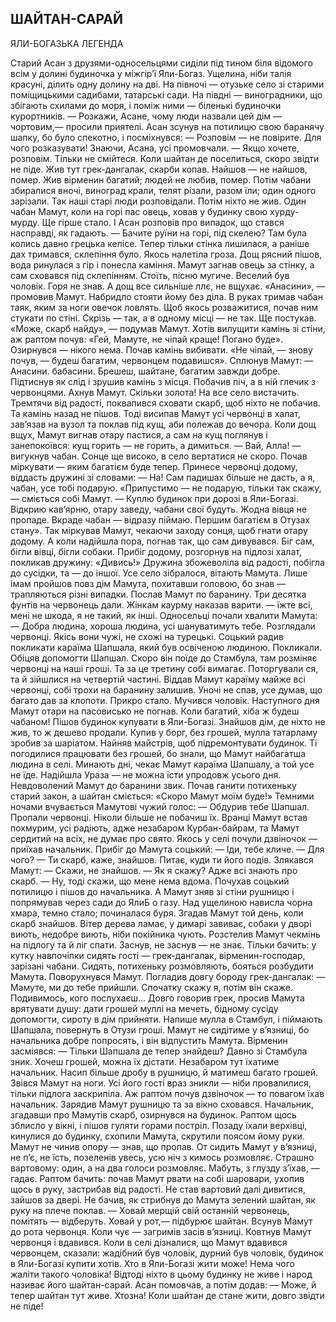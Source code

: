 ## ШАЙТАН-САРАЙ

ЯЛИ-БОГАЗЬКА ЛЕГЕНДА

Старий Асан з друзями-односельцями сиділи під тином біля відомого всім у долині будиночка у міжгір’ї Яли-Богаз. Ущелина, ніби талія красуні, ділить одну долину на дві. На півночі — отузьке село зі старими поміщицькими садибами, татарські сади. На півдні — виноградники, що збігають схилами до моря, і поміж ними — біленькі будиночки курортників.
— Розкажи, Асане, чому люди назвали цей дім — чортовим,— просили приятелі.
Асан зсунув на потилицю свою баранячу шапку, бо було спекотно, і посміхнувся:
— Розповім — не повірите. Для чого розказувати!
Знаючи, Асана, усі промовчали.
— Якщо хочете, розповім. Тільки не смійтеся. Коли шайтан де поселиться, скоро звідти не піде. Жив тут грек-дангалак, скарби копав. Найшов — не найшов, помер. Жив вірменин багатий; людей не любив, помер. Потім чабани збиралися вночі, виноград крали, телят різали, разом їли; один одного зарізали. Так наші старі люди розповідали. Потім ніхто не жив. Один чабан Мамут, коли на горі пас овець, ховав у будинку свою хурду-мурду. Ще гірше стало.
І Асан розповів про випадок, що стався насправді, як гадають.
— Бачите руїни на горі, під скелею? Там була колись давно грецька келісе. Тепер тільки стінка лишилася, а раніше дах тримався, склепіння було.
Якось налетіла гроза. Дощ рясний пішов, вода ринулася з гір і понесла каміння. Мамут загнав овець за стінку, а сам сховався під склепінням. Стоїть, пісню мугиче. Веселий був чоловік. Горя не знав. А дощ все сильніше ллє, не вщухає.
«Анасини», — промовив Мамут. Набридло стояти йому без діла. В руках тримав чабан таяк, яким за ноги овечок ловлять. Щоб якось розважитися, почав ним стукати по стіні. Скрізь — так, а в одному місці — не так. Ще постукав.
«Може, скарб найду», — подумав Мамут. Хотів вилущити камінь зі стіни, аж раптом почув: «Гей, Мамуте, не чіпай краще! Погано буде». Озирнувся — нікого нема. Почав камінь вибивати. «Не чіпай, — знову почув, — будеш багатим, червонцем подавишся».
Сплюнув Мамут:
— Анасини. бабасини. Брешеш, шайтане, багатим завжди добре.
Підтиснув як слід і зрушив камінь з місця. Побачив піч, а в ній глечик з червонцями. Ахнув Мамут. Скільки золота! На все село вистачить. Тремтячи від радості, поквапився сховати скарб, щоб ніхто не побачив. Та камінь назад не пішов. Тоді висипав Мамут усі червонці в халат, зав’язав на вузол та поклав під кущ, аби полежав до вечора.
Коли дощ вщух, Мамут вигнав отару пастися, а сам на кущ поглянув і занепокоївся: кущ горить — не горить, а димиться.
— Вай, Алла! — вигукнув чабан.
Сонце ще високо, в село вертатися не скоро. Почав міркувати — яким багатієм буде тепер. Принесе червонці додому, віддасть дружині зі словами:
— На! Сам падишах більше не дасть, а я, чабан, усе тобі подарую.
«Припустимо — не подарую, тільки так скажу, — сміється собі Мамут. — Куплю будинок при дорозі в Яли-Богазі. Відкрию кав’ярню, отару заведу, чабани свої будуть. Жодна вівця не пропаде. Вкраде чабан — відразу піймаю. Першим багатієм в Отузах стану».
Так міркував Мамут, чекаючи заходу сонця, щоб гнати отару додому. А коли надійшла пора, погнав так, що сам дивувався. Біг сам, бігли вівці, бігли собаки.
Прибіг додому, розгорнув на підлозі халат, покликав дружину: «Дивись!»
Дружина збожеволіла від радості, побігла до сусідки, та — до іншої. Усе село зібралося, вітають Мамута. Лише імам пройшов повз дім Мамута, похитавши головою, бо знав — трапляються різні випадки.
Послав Мамут по баранину. Три десятка фунтів на червонець дали. Жінкам каурму наказав варити.
— їжте всі, мені не шкода, я не такий, як інші.
Односельці почали хвалити Мамута:
— Добра людина, хороша людина, усі шануватимуть тебе.
Розглядали червонці. Якісь вони чужі, не схожі на турецькі. Соцький радив покликати караїма Шапшала, який був освіченою людиною. Покликали. Обіцяв допомогти Шапшал. Скоро він поїде до Стамбула, там розміняє червонці на наші гроші. Та за це третину собі вимагає. Поторгували ся, та й зійшлися на четвертій частині.
Віддав Мамут караїму майже всі червонці, собі трохи на баранину залишив. Уночі не спав, усе думав, що багато дав за клопоти. Прикро стало. Мучився чоловік.
Наступного дня Мамут отари на пасовисько не погнав. Коли багатий, хіба ж будеш чабаном! Пішов будинок купувати в Яли-Богазі. Знайшов дім, де ніхто не жив, то ж дешево продали. Купив у борг, без грошей, мулла татарламу зробив за шаріатом. Найняв майстрів, щоб підремонтувати будинок. Ті погодилися працювати без грошей, бо знали, що Мамут найбагатша людина в селі.
Минають дні, чекає Мамут караїма Шапшалу, а той усе не їде.
Надійшла Ураза — не можна їсти упродовж усього дня. Невдоволений Мамут до баранини звик. Почав ганити потихеньку старий закон, а шайтан сміється: «Скоро Мамут моїм буде!»
Темними ночами вчувається Мамутові чужий голос:
— Обдурив тебе Шапшал. Пропали червонці. Ніколи більше не побачиш їх.
Вранці Мамут встав похмурим, усі радіють, адже незабаром Курбан-байрам, та Мамут сердитий на всіх, не думає про свято.
Якось у селі почули дзвіночок — приїхав начальник. Прибіг до Мамута соцький:
— Іди, тебе кличе.
— Для чого?
— Ти скарб, каже, знайшов. Питає, куди ти його подів.
Злякався Мамут:
— Скажи, не знайшов.
— Як я скажу? Адже всі знають про скарб.
— Ну, тоді скажи, що мене нема вдома.
Почухав соцький потилицю і пішов до начальника. А Мамут зняв зі стіни рушницю і попрямував через сади до ЯлиБ о газу.
Над ущелиною нависла чорна хмара, темно стало; починалася буря. Згадав Мамут той день, коли скарб знайшов.
Вітер дерева ламає, у димарі завиває, собаки у дворі виють, недобре виють, ніби покійника чують.
Розстелив Мамут чекмінь на підлогу та й ліг спати. Заснув, не заснув — не знає. Тільки бачить: у кутку навпочіпки сидять гості — грек-дангалак, вірменин-господар, зарізані чабани. Сидять, потихеньку розмовляють, бояться розбудити Мамута. Поворухнувся Мамут. Погладив довгу бороду грек-дангалак:
— Мамуте, ми до тебе прийшли. Спочатку скажу я, потім він скаже. Подивимось, кого послухаєш...
Довго говорив грек, просив Мамута врятувати душу: дати грошей муллі на мечеть, бідному сусіду допомогти, сироту в дім прийняти. Напише мулла в Стамбул, і піймають Шапшала, повернуть в Отузи гроші. Мамут не сидітиме у в’язниці, бо начальника добре попросять, і він відпустить Мамута.
Вірменин засміявся:
— Тільки Шапшала де тепер знайдеш? Давно зі Стамбула зник. Хочеш грошей, можна їх дістати. Незабаром тут їхатиме начальник. Насип більше дробу в рушницю, й матимеш багато грошей.
Звівся Мамут на ноги. Усі його гості враз зникли — ніби провалилися, тільки підлога заскрипіла. Аж раптом почув дзвіночок — то повагом їхав начальник. Зарядив Мамут рушницю та за вікно сховався. Начальник, згадавши про Мамутів скарб, озирнувся на будинок. Раптом щось зблисло у вікні, і пішов гуляти горами постріл. Позаду їхали верхівці, кинулися до будинку, схопили Мамута, скрутили поясом йому руки. Мамут не чинив опору — знав, що пропав.
От сидить Мамут у в’язниці, не п’є, не їсть, позеленів увесь, усю ніч з кимось розмовляє. Страшно вартовому: один, а на два голоси розмовляє. Мабуть, з глузду з’їхав, — гадає. Раптом бачить: почав Мамут рвати на собі шаровари, ухопив щось в руку, застрибав від радості. Не став вартовий далі дивитися, зайшов за двері. Не бачив, як стрибнув до Мамута зелений шайтан, як руку на плече поклав.
— Ховай мерщій свій останній червонець, помітять — відберуть. Ховай у рот,— підбурює шайтан.
Всунув Мамут до рота червонця. Коли чує — загримів засів в’язниці. Ковтнув Мамут червонця і вдавився.
Коли в селі дізналися, що Мамут вдавився червонцем, сказали: жадібний був чоловік, дурний був чоловік, будинок в Яли-Богазі купити хотів. Хто в Яли-Богазі жити може! Нема чого жаліти такого чоловіка!
Відтоді ніхто в цьому будинку не живе і народ називає його шайтан-сарай.
Асан помовчав, а потім додав:
— Може, й тепер шайтан тут живе. Хтозна! Коли шайтан де стане жити, довго звідти не піде!
